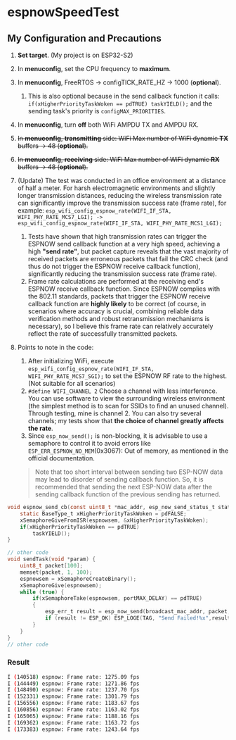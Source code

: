 # espnowSpeedTest

## My Configuration and Precautions

1. **Set target**. (My project is on ESP32-S2)
2. In **menuconfig**, set the CPU frequency to **maximum**.
3. In **menuconfig**, FreeRTOS -> configTICK_RATE_HZ -> 1000 (**optional**).
   1. This is also optional because in the send callback function it calls: `if(xHigherPriorityTaskWoken == pdTRUE) taskYIELD();` and the sending task's priority is `configMAX_PRIORITIES`.
4. In **menuconfig**, turn **off** both WiFi AMPDU TX and AMPDU RX.
5. ~~In **menuconfig**, **transmitting** side: WiFi Max number of WiFi dynamic **TX** buffers -> 48 (**optional**).~~
6. ~~In **menuconfig**, **receiving** side: WiFi Max number of WiFi dynamic **RX** buffers -> 48 (**optional**).~~
7. (Update) The test was conducted in an office environment at a distance of half a meter. For harsh electromagnetic environments and slightly longer transmission distances, reducing the wireless transmission rate can significantly improve the transmission success rate (frame rate), for example: `esp_wifi_config_espnow_rate(WIFI_IF_STA, WIFI_PHY_RATE_MCS7_LGI); -> esp_wifi_config_espnow_rate(WIFI_IF_STA, WIFI_PHY_RATE_MCS1_LGI);`
   1. Tests have shown that high transmission rates can trigger the ESPNOW send callback function at a very high speed, achieving a high **"send rate"**, but packet capture reveals that the vast majority of received packets are erroneous packets that fail the CRC check (and thus do not trigger the ESPNOW receive callback function), significantly reducing the transmission success rate (frame rate).
   2. Frame rate calculations are performed at the receiving end's ESPNOW receive callback function. Since ESPNOW complies with the 802.11 standards, packets that trigger the ESPNOW receive callback function are **highly likely** to be correct (of course, in scenarios where accuracy is crucial, combining reliable data verification methods and robust retransmission mechanisms is necessary), so I believe this frame rate can relatively accurately reflect the rate of successfully transmitted packets.
8. Points to note in the code:
   1. After initializing WiFi, execute `esp_wifi_config_espnow_rate(WIFI_IF_STA, WIFI_PHY_RATE_MCS7_SGI);` to set the ESPNOW RF rate to the highest. (Not suitable for all scenarios)
   2. `#define WIFI_CHANNEL 2` Choose a channel with less interference. You can use software to view the surrounding wireless environment (the simplest method is to scan for SSIDs to find an unused channel). Through testing, mine is channel 2. You can also try several channels; my tests show that **the choice of channel greatly affects the rate**.
   3. Since `esp_now_send();` is non-blocking, it is advisable to use a semaphore to control it to avoid errors like `ESP_ERR_ESPNOW_NO_MEM`(0x3067): Out of memory, as mentioned in the official documentation.

	> Note that too short interval between sending two ESP-NOW data may lead to disorder of sending callback function. So, it is recommended that sending the next ESP-NOW data after the sending callback function of the previous sending has returned.

```C
void espnow_send_cb(const uint8_t *mac_addr, esp_now_send_status_t status) {
    static BaseType_t xHigherPriorityTaskWoken = pdFALSE;
    xSemaphoreGiveFromISR(espnowsem, &xHigherPriorityTaskWoken);
    if(xHigherPriorityTaskWoken == pdTRUE)
        taskYIELD();
}

// other code
void sendTask(void *param) {
    uint8_t packet[100];
    memset(packet, 1, 100);
    espnowsem = xSemaphoreCreateBinary();
    xSemaphoreGive(espnowsem);
    while (true) {
        if(xSemaphoreTake(espnowsem, portMAX_DELAY) == pdTRUE)
        {
            esp_err_t result = esp_now_send(broadcast_mac_addr, packet, sizeof(packet));
            if (result != ESP_OK) ESP_LOGE(TAG, "Send Failed!%x",result);
        }
    }
}
// other code
```



### Result

```bash
I (140518) espnow: Frame rate: 1275.09 fps
I (144449) espnow: Frame rate: 1271.86 fps
I (148490) espnow: Frame rate: 1237.70 fps
I (152331) espnow: Frame rate: 1301.79 fps
I (156556) espnow: Frame rate: 1183.67 fps
I (160856) espnow: Frame rate: 1163.02 fps
I (165065) espnow: Frame rate: 1188.16 fps
I (169362) espnow: Frame rate: 1163.72 fps
I (173383) espnow: Frame rate: 1243.64 fps
```

